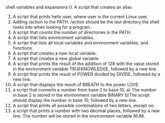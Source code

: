 shell variables and expansions
0. A script that creates an alias
1. A script that prints hello user, where user is the current Linux user.
2. Adding /action to the PATH. /action should be the last directory the shell looks into when looking for a program.
3. A script that counts the number of directories in the PATH.
4. A script that lists environment variables.
5. A script that lists all local variables and environment variables, and functions.
6. A script that creates a new local variable.
7. A script that creates a new global variable.
8. A script that prints the result of the addition of 128 with the value stored in the environment variable TRUEKNOWLEDGE, followed by a new line.
9. A script that prints the result of POWER divided by DIVIDE, followed by a new line.
10. A script that displays the result of BREATH to the power LOVE.
11.  a script that converts a number from base 2 to base 10. a) The number in base 2 is stored in the environment variable BINARY b)The script should display the number in base 10, followed by a new line.
12. A script that prints all possible combinations of two letters, except oo.
13. a script that prints a number with two decimal places, followed by a new line. The number will be stored in the environment variable NUM.
